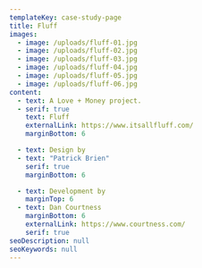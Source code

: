 ```yaml
---
templateKey: case-study-page
title: Fluff
images: 
  - image: /uploads/fluff-01.jpg
  - image: /uploads/fluff-02.jpg
  - image: /uploads/fluff-03.jpg
  - image: /uploads/fluff-04.jpg
  - image: /uploads/fluff-05.jpg
  - image: /uploads/fluff-06.jpg
content: 
  - text: A Love + Money project.
  - serif: true
    text: Fluff
    externalLink: https://www.itsallfluff.com/
    marginBottom: 6

  - text: Design by
  - text: "Patrick Brien"
    serif: true
    marginBottom: 6

  - text: Development by
    marginTop: 6
  - text: Dan Courtness
    marginBottom: 6
    externalLink: https://www.courtness.com/
    serif: true
seoDescription: null
seoKeywords: null
---
```

